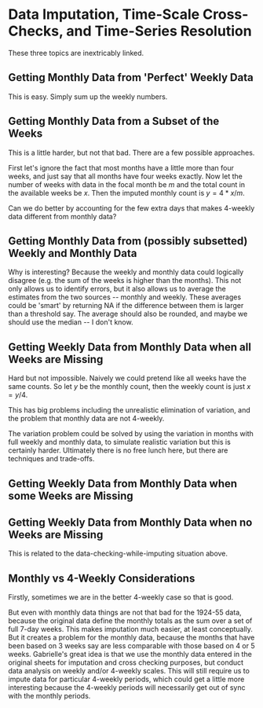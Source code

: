 # Data Imputation, Time-Scale Cross-Checks, and Time-Series Resolution

These three topics are inextricably linked.

## Getting Monthly Data from 'Perfect' Weekly Data

This is easy.  Simply sum up the weekly numbers.

## Getting Monthly Data from a Subset of the Weeks

This is a little harder, but not that bad. There are a few possible approaches.

First let's ignore the fact that most months have a little more than four weeks, and just say that all months have four weeks exactly. Now let the number of weeks with data in the focal month be $m$ and the total count in the available weeks be $x$.  Then the imputed monthly count is $y = 4*x/m$.

Can we do better by accounting for the few extra days that makes 4-weekly data different from monthly data?

## Getting Monthly Data from (possibly subsetted) Weekly and Monthly Data

Why is interesting? Because the weekly and monthly data could logically disagree (e.g. the sum of the weeks is higher than the months).  This not only allows us to identify errors, but it also allows us to average the estimates from the two sources -- monthly and weekly. These averages could be 'smart' by returning NA if the difference between them is larger than a threshold say. The average should also be rounded, and maybe we should use the median -- I don't know.

## Getting Weekly Data from Monthly Data when all Weeks are Missing

Hard but not impossible.  Naively we could pretend like all weeks have the same counts.  So let $y$ be the monthly count, then the weekly count is just $x = y / 4$.

This has big problems including the unrealistic elimination of variation, and the problem that monthly data are not 4-weekly.

The variation problem could be solved by using the variation in months with full weekly and monthly data, to simulate realistic variation but this is certainly harder. Ultimately there is no free lunch here, but there are techniques and trade-offs.

## Getting Weekly Data from Monthly Data when some Weeks are Missing

## Getting Weekly Data from Monthly Data when no Weeks are Missing

This is related to the data-checking-while-imputing situation above.

## Monthly vs 4-Weekly Considerations

Firstly, sometimes we are in the better 4-weekly case so that is good.

But even with monthly data things are not that bad for the 1924-55 data, because the original data define the monthly totals as the sum over a set of full 7-day weeks. This makes imputation much easier, at least conceptually. But it creates a problem for the monthly data, because the months that have been based on 3 weeks say are less comparable with those based on 4 or 5 weeks. Gabrielle's great idea is that we use the monthly data entered in the original sheets for imputation and cross checking purposes, but conduct data analysis on weekly and/or 4-weekly scales. This will still require us to impute data for particular 4-weekly periods, which could get a little more interesting because the 4-weekly periods will necessarily get out of sync with the monthly periods.